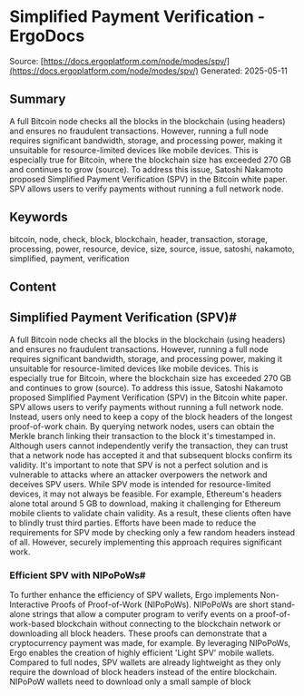 # Simplified Payment Verification - ErgoDocs
Source: [https://docs.ergoplatform.com/node/modes/spv/](https://docs.ergoplatform.com/node/modes/spv/)
Generated: 2025-05-11

## Summary
A full Bitcoin node checks all the blocks in the blockchain (using headers) and ensures no fraudulent transactions. However, running a full node requires significant bandwidth, storage, and processing power, making it unsuitable for resource-limited devices like mobile devices. This is especially true for Bitcoin, where the blockchain size has exceeded 270 GB and continues to grow (source). To address this issue, Satoshi Nakamoto proposed Simplified Payment Verification (SPV) in the Bitcoin white paper. SPV allows users to verify payments without running a full network node.

## Keywords
bitcoin, node, check, block, blockchain, header, transaction, storage, processing, power, resource, device, size, source, issue, satoshi, nakamoto, simplified, payment, verification

## Content
## Simplified Payment Verification (SPV)#
A full Bitcoin node checks all the blocks in the blockchain (using headers) and ensures no fraudulent transactions. However, running a full node requires significant bandwidth, storage, and processing power, making it unsuitable for resource-limited devices like mobile devices. This is especially true for Bitcoin, where the blockchain size has exceeded 270 GB and continues to grow (source).
To address this issue, Satoshi Nakamoto proposed Simplified Payment Verification (SPV) in the Bitcoin white paper. SPV allows users to verify payments without running a full network node. Instead, users only need to keep a copy of the block headers of the longest proof-of-work chain. By querying network nodes, users can obtain the Merkle branch linking their transaction to the block it's timestamped in. Although users cannot independently verify the transaction, they can trust that a network node has accepted it and that subsequent blocks confirm its validity.
It's important to note that SPV is not a perfect solution and is vulnerable to attacks where an attacker overpowers the network and deceives SPV users.
While SPV mode is intended for resource-limited devices, it may not always be feasible. For example, Ethereum's headers alone total around 5 GB to download, making it challenging for Ethereum mobile clients to validate chain validity. As a result, these clients often have to blindly trust third parties.
Efforts have been made to reduce the requirements for SPV mode by checking only a few random headers instead of all. However, securely implementing this approach requires significant work.

### Efficient SPV with NIPoPoWs#
To further enhance the efficiency of SPV wallets, Ergo implements Non-Interactive Proofs of Proof-of-Work (NIPoPoWs). NIPoPoWs are short stand-alone strings that allow a computer program to verify events on a proof-of-work-based blockchain without connecting to the blockchain network or downloading all block headers. These proofs can demonstrate that a cryptocurrency payment was made, for example.
By leveraging NIPoPoWs, Ergo enables the creation of highly efficient 'Light SPV' mobile wallets. Compared to full nodes, SPV wallets are already lightweight as they only require the download of block headers instead of the entire blockchain. NIPoPoW wallets need to download only a small sample of block
